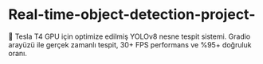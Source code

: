 # Real-time-object-detection-project-
🚀 Tesla T4 GPU için optimize edilmiş YOLOv8 nesne tespit sistemi. Gradio arayüzü ile gerçek zamanlı tespit, 30+ FPS performans ve %95+ doğruluk oranı.
